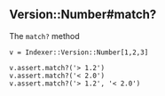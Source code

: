 ## Version::Number#match?

The `match?` method

    v = Indexer::Version::Number[1,2,3]

    v.assert.match?('> 1.2')
    v.assert.match?('< 2.0')
    v.assert.match?('> 1.2', '< 2.0')

